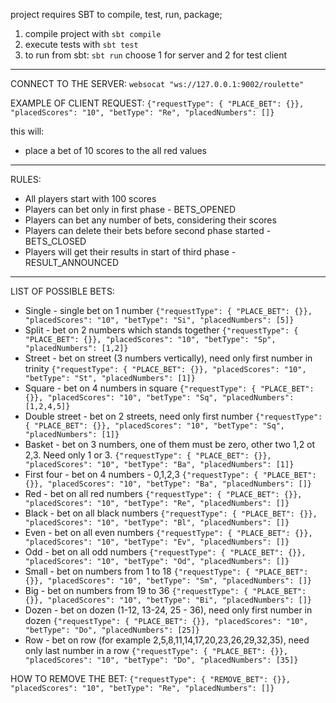 project requires SBT to compile, test, run, package;

1) compile project with `sbt compile`
2) execute tests with `sbt test`
3) to run from sbt: `sbt run` choose 1 for server and 2 for test client

------

CONNECT TO THE SERVER:
`websocat "ws://127.0.0.1:9002/roulette"`

EXAMPLE OF CLIENT REQUEST: 
`{"requestType": { "PLACE_BET": {}}, "placedScores": "10", "betType": "Re", "placedNumbers": []}`

this will:
- place a bet of 10 scores to the all red values
------

RULES: 
- All players start with 100 scores
- Players can bet only in first phase - BETS_OPENED
- Players can bet any number of bets, considering their scores
- Players can delete their bets before second phase started - BETS_CLOSED
- Players will get their results in start of third phase - RESULT_ANNOUNCED

------
LIST OF POSSIBLE BETS:
- Single - single bet on 1 number
`{"requestType": { "PLACE_BET": {}}, "placedScores": "10", "betType": "Si", "placedNumbers": [5]}`
- Split - bet on 2 numbers which stands together
`{"requestType": { "PLACE_BET": {}}, "placedScores": "10", "betType": "Sp", "placedNumbers": [1,2]}`
- Street - bet on street (3 numbers vertically), need only first number in trinity
`{"requestType": { "PLACE_BET": {}}, "placedScores": "10", "betType": "St", "placedNumbers": [1]}`
- Square - bet on 4 numbers in square
`{"requestType": { "PLACE_BET": {}}, "placedScores": "10", "betType": "Sq", "placedNumbers": [1,2,4,5]}`
- Double street - bet on 2 streets, need only first number
`{"requestType": { "PLACE_BET": {}}, "placedScores": "10", "betType": "Sq", "placedNumbers": [1]}`
- Basket - bet on 3 numbers, one of them must be zero, other two 1,2 ot 2,3. Need only 1 or 3.
`{"requestType": { "PLACE_BET": {}}, "placedScores": "10", "betType": "Ba", "placedNumbers": [1]}`
- First four - bet on 4 numbers - 0,1,2,3
`{"requestType": { "PLACE_BET": {}}, "placedScores": "10", "betType": "Ba", "placedNumbers": []}`
- Red - bet on all red numbers
`{"requestType": { "PLACE_BET": {}}, "placedScores": "10", "betType": "Re", "placedNumbers": []}`
- Black - bet on all black numbers
`{"requestType": { "PLACE_BET": {}}, "placedScores": "10", "betType": "Bl", "placedNumbers": []}`
- Even - bet on all even numbers
`{"requestType": { "PLACE_BET": {}}, "placedScores": "10", "betType": "Ev", "placedNumbers": []}`
- Odd - bet on all odd numbers
`{"requestType": { "PLACE_BET": {}}, "placedScores": "10", "betType": "Od", "placedNumbers": []}`
- Small - bet on numbers from 1 to 18
`{"requestType": { "PLACE_BET": {}}, "placedScores": "10", "betType": "Sm", "placedNumbers": []}`
- Big - bet on numbers from 19 to 36
`{"requestType": { "PLACE_BET": {}}, "placedScores": "10", "betType": "Bi", "placedNumbers": []}`
- Dozen - bet on dozen (1-12, 13-24, 25 - 36), need only first number in dozen
`{"requestType": { "PLACE_BET": {}}, "placedScores": "10", "betType": "Do", "placedNumbers": [25]}`
- Row - bet on row (for example 2,5,8,11,14,17,20,23,26,29,32,35), need only last number in a row
`{"requestType": { "PLACE_BET": {}}, "placedScores": "10", "betType": "Do", "placedNumbers": [35]}`

HOW TO REMOVE THE BET:
`{"requestType": { "REMOVE_BET": {}}, "placedScores": "10", "betType": "Re", "placedNumbers": []}`
